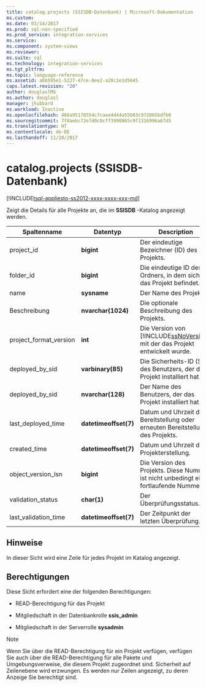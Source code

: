 ```yaml
---
title: catalog.projects (SSISDB-Datenbank) | Microsoft-Dokumentation
ms.custom: 
ms.date: 03/14/2017
ms.prod: sql-non-specified
ms.prod_service: integration-services
ms.service: 
ms.component: system-views
ms.reviewer: 
ms.suite: sql
ms.technology: integration-services
ms.tgt_pltfrm: 
ms.topic: language-reference
ms.assetid: a6b595e1-5227-47ce-8ee2-a28c1e1d5645
caps.latest.revision: "20"
author: douglaslMS
ms.author: douglasl
manager: jhubbard
ms.workload: Inactive
ms.openlocfilehash: 488a95178554c7caee4d44a55b03c972065bdfb0
ms.sourcegitcommit: 7f8aebc72e7d0c8cff3990865c9f1316996a67d5
ms.translationtype: HT
ms.contentlocale: de-DE
ms.lasthandoff: 11/20/2017
---
```

# <a name="catalogprojects-ssisdb-database"></a>catalog.projects (SSISDB-Datenbank)
[!INCLUDE[tsql-appliesto-ss2012-xxxx-xxxx-xxx-md](../../includes/tsql-appliesto-ss2012-xxxx-xxxx-xxx-md.md)]

  Zeigt die Details für alle Projekte an, die im **SSISDB** -Katalog angezeigt werden.  
  
|Spaltenname|Datentyp|Description|  
|-----------------|---------------|-----------------|  
|project_id|**bigint**|Der eindeutige Bezeichner (ID) des Projekts.|  
|folder_id|**bigint**|Die eindeutige ID des Ordners, in dem sich das Projekt befindet.|  
|name|**sysname**|Der Name des Projekts.|  
|Beschreibung|**nvarchar(1024)**|Die optionale Beschreibung des Projekts.|  
|project_format_version|**int**|Die Version von [!INCLUDE[ssNoVersion](../../includes/ssnoversion-md.md)], mit der das Projekt entwickelt wurde.|  
|deployed_by_sid|**varbinary(85)**|Die Sicherheits-ID (SID) des Benutzers, der das Projekt installiert hat.|  
|deployed_by_sid|**nvarchar(128)**|Der Name des Benutzers, der das Projekt installiert hat.|  
|last_deployed_time|**datetimeoffset(7)**|Datum und Uhrzeit der Bereitstellung oder erneuten Bereitstellung des Projekts.|  
|created_time|**datetimeoffset(7)**|Datum und Uhrzeit der Projekterstellung.|  
|object_version_lsn|**bigint**|Die Version des Projekts. Diese Nummer ist nicht unbedingt eine fortlaufende Nummer.|  
|validation_status|**char(1)**|Der Überprüfungsstatus.|  
|last_validation_time|**datetimeoffset(7)**|Der Zeitpunkt der letzten Überprüfung.|  
  
## <a name="remarks"></a>Hinweise  
 In dieser Sicht wird eine Zeile für jedes Projekt im Katalog angezeigt.  
  
## <a name="permissions"></a>Berechtigungen  
 Diese Sicht erfordert eine der folgenden Berechtigungen:  
  
-   READ-Berechtigung für das Projekt  
  
-   Mitgliedschaft in der Datenbankrolle **ssis_admin**  
  
-   Mitgliedschaft in der Serverrolle **sysadmin**  
  
> [!NOTE]  
>  Wenn Sie über die READ-Berechtigung für ein Projekt verfügen, verfügen Sie auch über die READ-Berechtigung für alle Pakete und Umgebungsverweise, die diesem Projekt zugeordnet sind. Sicherheit auf Zeilenebene wird erzwungen. Es werden nur Zeilen angezeigt, zu deren Anzeige Sie berechtigt sind.  
  
  
